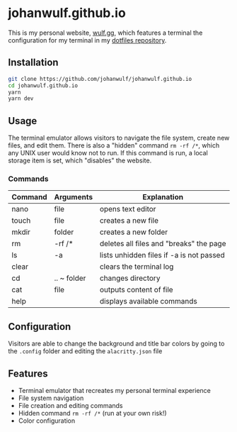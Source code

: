 # johanwulf.github.io
This is my personal website, [wulf.gg](https://wulf.gg), which features a terminal the configuration for my terminal in my [dotfiles repository](https://github.com/johanwulf/dotfiles).

## Installation
```zsh
git clone https://github.com/johanwulf/johanwulf.github.io
cd johanwulf.github.io
yarn
yarn dev
```

## Usage
The terminal emulator allows visitors to navigate the file system, create new files, 
and edit them. There is also a "hidden" command `rm -rf /*`, which any UNIX user would 
know not to run. If this command is run, a local storage item is set, which "disables" 
the website.
### Commands

| Command | Arguments   | Explanation                              |
| ------- | ----------- | ---------------------------------------- |
| nano    | file        | opens text editor                        |
| touch   | file        | creates a new file                       |
| mkdir   | folder      | creates a new folder                     |
| rm      | -rf /*      | deletes all files and "breaks" the page  |
| ls      | -a          | lists unhidden files if -a is not passed |
| clear   |             | clears the terminal log                  |
| cd      | .. ~ folder | changes directory                        |
| cat     | file        | outputs content of file                  |
| help    |             | displays available commands              |

## Configuration
Visitors are able to change the background and title bar colors by going to the `.config` folder and editing the `alacritty.json` file

## Features

- Terminal emulator that recreates my personal terminal experience
- File system navigation
- File creation and editing commands
- Hidden command `rm -rf /*` (run at your own risk!)
- Color configuration